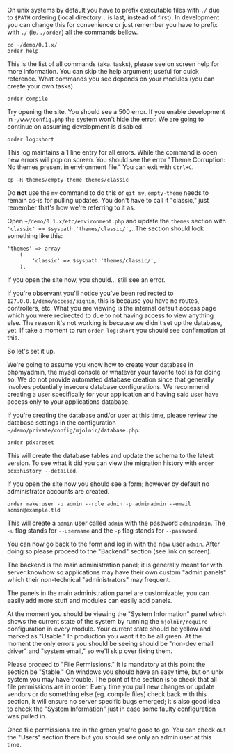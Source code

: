 On unix systems by default you have to prefix executable files with `./` due
to `$PATH` ordering (local directory `.` is last, instead of first). In
development you can change this for convenience or just remember you have to
prefix with `./` (ie. `./order`) all the commands bellow.

	cd ~/demo/0.1.x/
	order help

This is the list of all commands (aka. tasks), please see on screen help for
more information. You can skip the help argument; useful for quick reference.
What commands you see depends on your modules (you can create your own tasks).

	order compile

Try opening the site. You should see a 500 error. If you enable development in
`~/www/config.php` the system won't hide the error. We are going to continue on
assuming development is disabled.

	order log:short

This log maintains a 1 line entry for all errors. While the command is open new
errors will pop on screen. You should see the error "Theme Corruption: No
themes present in environment file." You can exit with `Ctrl+C`.

	cp -R themes/empty-theme themes/classic

Do **not** use the `mv` command to do this or `git mv`, `empty-theme` needs to
remain as-is for pulling updates. You don't have to call it "classic," just
remember that's how we're referring to it as.

Open `~/demo/0.1.x/etc/environment.php` and update the `themes` section with
`'classic' => $syspath.'themes/classic/',`. The section should look something
like this:

	'themes' => array
		(
			'classic' => $syspath.'themes/classic/',
		),

If you open the site now, you should... still see an error.

If you're observant you'll notice you've been redirected to
`127.0.0.1/demo/access/signin`, this is because you have no routes,
controllers, etc. What you are viewing is the internal default access page
which you were redirected to due to not having access to view anything else.
The reason it's not working is because we didn't set up the database, yet. If
take a moment to run `order log:short` you should see confirmation of this.

So let's set it up.

We're going to assume you know how to create your database in phpmyadmin, the
mysql console or whatever your favorite tool is for doing so. We do not provide
automated database creation since that generally involves potentially insecure
database configurations. We recommend creating a user specifically for your
application and having said user have access only to your
applications database.

If you're creating the database and/or user at this time, please review the
database settings in the configuration
`~/demo/private/config/mjolnir/database.php`.

	order pdx:reset

This will create the database tables and update the schema to the latest
version. To see what it did you can view the migration history with
`order pdx:history --detailed`.

If you open the site now you should see a form; however by default no
administrator accounts are created.

	order make:user -u admin --role admin -p adminadmin --email admin@example.tld

This will create a `admin` user called `admin` with the password `adminadmin`.
The `-u` flag stands for `--username` and the `-p` flag stands for `--password`.

You can now go back to the form and log in with the new user `admin`. After
doing so please proceed to the "Backend" section (see link on screen).

The backend is the main administration panel; it is generally meant for with
server knowhow so applications may have their own custom "admin panels" which
their non-technical "administrators" may frequent.

The panels in the main administration panel are customizable; you can easily
add more stuff and modules can easily add panels.

At the moment you should be viewing the "System Information" panel which shows
the current state of the system by running the `mjolnir/require` configuration
in every module. Your current state should be yellow and marked as "Usable." In
production you want it to be all green. At the moment the only errors you
should be seeing should be "non-dev email driver" and "system email," so we'll
skip over fixing them.

Please proceed to "File Permissions." It is mandatory at this point the section
be "Stable." On windows you should have an easy time, but on unix system you
may have trouble. The point of the section is to check that all file
permissions are in order. Every time you pull new changes or update vendors or
do something else (eg. compile files) check back with this section, it will
ensure no server specific bugs emerged; it's also good idea to check the
"System Information" just in case some faulty configuration was pulled in.

Once file permissions are in the green you're good to go. You can check out the
"Users" section there but you should see only an admin user at this time.